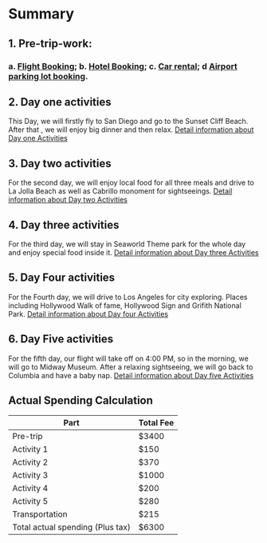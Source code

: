 # Summary
## 1. Pre-trip-work:
### a. [Flight Booking](https://github.com/Wenyilu1990/Trip-Plan/tree/master/Pre-trip-work/Flight); b. [Hotel Booking](https://github.com/Wenyilu1990/Trip-Plan/tree/master/Pre-trip-work/lodging); c. [Car rental](https://github.com/Wenyilu1990/Trip-Plan/blob/master/Pre-trip-work/Transportation/Car%20rental.md); d [Airport parking lot booking](https://github.com/Wenyilu1990/Trip-Plan/blob/master/Pre-trip-work/Transportation/Parking%20lot%20planning.md).

## 2. Day one activities
This Day, we will firstly fly to San Diego and go to the Sunset Cliff Beach. After that , we will enjoy big dinner and then relax.
[Detail information about Day one Activities](https://github.com/Wenyilu1990/Trip-Plan/tree/master/Day%201%20Activities)

## 3. Day two activities
For the second day, we will enjoy local food for all three meals and drive to La Jolla Beach as well as Cabrillo monoment for sightseeings.
[Detail information about Day two Activities](https://github.com/Wenyilu1990/Trip-Plan/tree/master/Day%202%20Activities)

## 4. Day three activities
For the third day, we will stay in Seaworld Theme park for the whole day and enjoy special food inside it.
[Detail information about Day three Activities](https://github.com/Wenyilu1990/Trip-Plan/tree/master/Day%203%20Activities)

## 5. Day Four activities
For the Fourth day, we will drive to Los Angeles for city exploring. Places including Hollywood Walk of fame, Hollywood Sign and Grifith National Park.
[Detail information about Day four Activities](https://github.com/Wenyilu1990/Trip-Plan/tree/master/Day%204%20Activities)

## 6. Day Five activities
For the fifth day, our flight will take off on 4:00 PM, so in the morning, we will go to Midway Museum. After a relaxing sightseeing, we will go back to Columbia and have a baby nap.
[Detail information about Day five Activities](https://github.com/Wenyilu1990/Trip-Plan/tree/master/Day%205%20Activities)

## Actual Spending Calculation
| Part | Total Fee |
| --- | --- |
| Pre-trip | $3400 |
| Activity 1 | $150 |
| Activity 2 | $370 |
| Activity 3 | $1000 |
| Activity 4 | $200 |
| Activity 5 | $280 |
| Transportation | $215 |
| Total actual spending (Plus tax) | $6300 |



